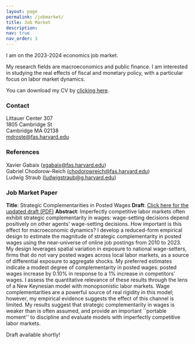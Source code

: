 ```yaml
---
layout: page
permalink: /jobmarket/
title: Job Market
description:  
nav: true
nav_order: 3
---
```



I am on the 2023-2024 economics job market. <br>

My research fields are macroeconomics and public finance. I am interested in studying the real effects of fiscal and monetary policy, with a particular focus on labor market dynamics. <br>

You can download my CV by [clicking here](/files/cv.pdf). <br>



### Contact

Littauer Center 307 <br>
1805 Cambridge St <br>
Cambridge MA 02138 <br>
[mdroste@fas.harvard.edu](mailto:mdroste@fas.harvard.edu) <br>



### References

Xavier Gabaix ([xgabaix@fas.harvard.edu](mailto:xgabaix@fas.harvard.edu)) <br>
Gabriel Chodorow-Reich ([chodorowreich@fas.harvard.edu](mailto:chodorowreich@fas.harvard.edu)) <br>
Ludwig Straub ([ludwigstraub@g.harvard.edu](mailto:ludwigstraub@g.harvard.edu)) <br>



### Job Market Paper
**Title**: Strategic Complementarities in Posted Wages
**Draft**: [Click here for the updated draft (PDF)](/files/droste_jmp_current.pdf)
**Abstract**: Imperfectly competitive labor markets often exhibit strategic complementarity in wages: wage-setting decisions depend positively on other agents' wage-setting decisions. How important is this effect for macroeconomic dynamics? I develop a reduced-form empirical design to estimate the magnitude of strategic complementarity in posted wages using the near-universe of online job postings from 2010 to 2023. My design leverages spatial variation in exposure to national wage-setters, firms that do not vary posted wages across local labor markets, as a source of differential exposure to aggregate shocks. My preferred estimates indicate a modest degree of complementarity in posted wages: posted wages increase by 0.10% in response to a 1% increase in competitors' wages. I assess the quantitative relevance of these results through the lens of a New Keynesian model with monopsonistic labor markets. Wage complementarities are a powerful source of real rigidity in this model; however, my empirical evidence suggests the effect of this channel is limited. My results suggest that strategic complementarity in wages is weaker than is often assumed, and provide an important ``portable moment'' to discipline and evaluate models with imperfectly competitive labor markets.


Draft available shortly!
